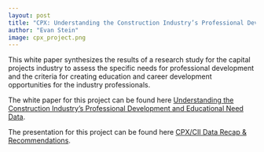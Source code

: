 ```yaml
---
layout: post
title: "CPX: Understanding the Construction Industry’s Professional Development and Educational Need"
author: "Evan Stein"
image: cpx_project.png
---
```


This white paper synthesizes the results of a research study for the capital projects industry to assess the
specific needs for professional development and the criteria for creating education and career development
opportunities for the industry professionals.

The white paper for this project can be found here [Understanding the Construction Industry’s Professional Development and Educational Need
Data](https://drive.google.com/file/d/1nicnPics3QjD5i7voU08FPI4F_SpMl4n/view?usp=sharing).

The presentation for this project can be found here [CPX/CII Data Recap & Recommendations](https://drive.google.com/file/d/1SlTrpSDdBhrzX0ZX-sD0w6Zz28jtYBWC/view?usp=sharing).
